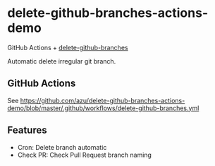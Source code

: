 # delete-github-branches-actions-demo

GitHub Actions + [delete-github-branches](https://github.com/azu/delete-github-branches)

Automatic delete irregular git branch.

## GitHub Actions

See <https://github.com/azu/delete-github-branches-actions-demo/blob/master/.github/workflows/delete-github-branches.yml>

## Features

- Cron: Delete branch automatic
- Check PR: Check Pull Request branch naming
